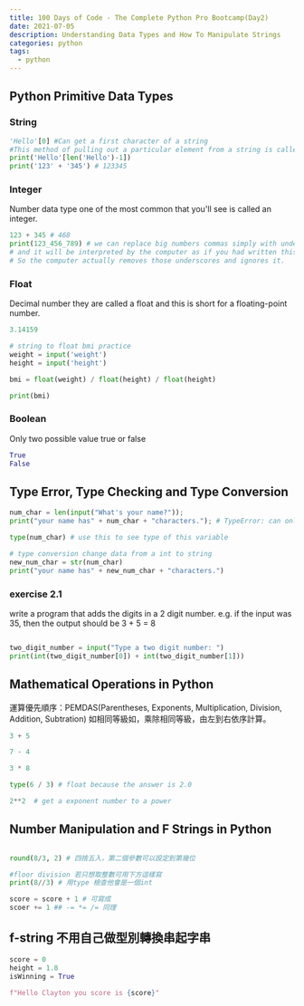 ```yaml
---
title: 100 Days of Code - The Complete Python Pro Bootcamp(Day2)
date: 2021-07-05
description: Understanding Data Types and How To Manipulate Strings
categories: python
tags: 
  - python
---
```


## Python Primitive Data Types

### String

``` python
'Hello'[0] #Can get a first character of a string
#This method of pulling out a particular element from a string is called sub-scripting.
print('Hello'[len('Hello')-1])
print('123' + '345') # 123345
```

### Integer
Number data type one of the most common that you'll see is called an integer.

``` python
123 + 345 # 468
print(123_456_789) # we can replace big numbers commas simply with underscores 
# and it will be interpreted by the computer as if you had written this. 
# So the computer actually removes those underscores and ignores it.
```

### Float
Decimal number they are called a float and this is short for a floating-point number.
``` python
3.14159

# string to float bmi practice
weight = input('weight')
height = input('height')

bmi = float(weight) / float(height) / float(height)

print(bmi)

```

### Boolean
Only two possible value true or false
``` python 
True
False
```

## Type Error, Type Checking and Type Conversion

``` python
num_char = len(input("What's your name?"));
print("your name has" + num_char + "characters."); # TypeError: can only concatenate str (not "int") to str

type(num_char) # use this to see type of this variable

# type conversion change data from a int to string
new_num_char = str(num_char)
print("your name has" + new_num_char + "characters.")
```

### exercise 2.1 
write a program that adds the digits in a 2 digit number. e.g. if the input was 35, then the output should be 3 + 5 = 8

``` python 

two_digit_number = input("Type a two digit number: ")
print(int(two_digit_number[0]) + int(two_digit_number[1]))

```

## Mathematical Operations in Python

運算優先順序：PEMDAS(Parentheses, Exponents, Multiplication, Division, Addition, Subtration)
如相同等級如，乘除相同等級，由左到右依序計算。

``` python
3 + 5

7 - 4

3 * 8

type(6 / 3) # float because the answer is 2.0 

2**2  # get a exponent number to a power
```

## Number Manipulation and F Strings in Python

``` python

round(8/3, 2) # 四捨五入，第二個參數可以設定到第幾位

#floor division 若只想取整數可用下方這樣寫
print(8//3) # 用type 檢查他會是一個int

score = score + 1 # 可寫成
scoer += 1 ## -= *= /= 同理

```

## f-string 不用自己做型別轉換串起字串
``` python
score = 0
height = 1.8
isWinning = True

f"Hello Clayton you score is {score}" 

```